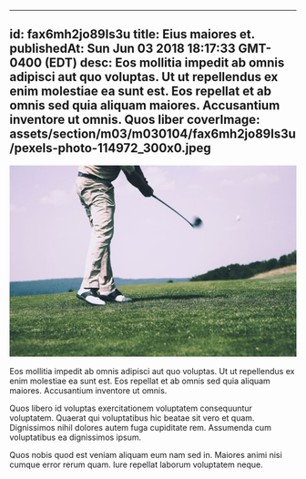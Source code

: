 
---
id: fax6mh2jo89ls3u
title: Eius maiores et.
publishedAt: Sun Jun 03 2018 18:17:33 GMT-0400 (EDT)
desc: Eos mollitia impedit ab omnis adipisci aut quo voluptas. Ut ut repellendus ex enim molestiae ea sunt est. Eos repellat et ab omnis sed quia aliquam maiores. Accusantium inventore ut omnis. Quos liber
coverImage: assets/section/m03/m030104/fax6mh2jo89ls3u/pexels-photo-114972_300x0.jpeg
---

![image from pexels.com](assets/section/m03/m030104/fax6mh2jo89ls3u/pexels-photo-114972.jpeg)

Eos mollitia impedit ab omnis adipisci aut quo voluptas. Ut ut repellendus ex enim molestiae ea sunt est. Eos repellat et ab omnis sed quia aliquam maiores. Accusantium inventore ut omnis.
 
Quos libero id voluptas exercitationem voluptatem consequuntur voluptatem. Quaerat qui voluptatibus hic beatae sit vero et quam. Dignissimos nihil dolores autem fuga cupiditate rem. Assumenda cum voluptatibus ea dignissimos ipsum.
 
Quos nobis quod est veniam aliquam eum nam sed in. Maiores animi nisi cumque error rerum quam. Iure repellat laborum voluptatem neque.

